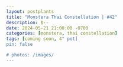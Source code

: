 ```yaml
---
layout: postplants
title: "Monstera Thai Constellation | #42"
description: $--
date: 2024-05-21 21:00:00 -0700
categories: [monstera, thai constellation]
tags: [coming soon, 4" pot]
pin: false

# photos: /images/
---
```

